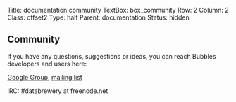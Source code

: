 Title: documentation community
TextBox: box_community
Row: 2
Column: 2
Class: offset2
Type: half
Parent: documentation
Status: hidden

## Community ##

If you have any questions, suggestions or ideas, you can reach Bubbles
developers and users here:

[Google Group](http://groups.google.com/group/databrewery),
[mailing list](mailto:databrewery@googlegroups.com)

IRC: #databrewery at freenode.net
